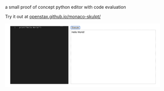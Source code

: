 a small proof of concept python editor with code evaluation

Try it out at [openstax.github.io/monaco-skulpt/](https://openstax.github.io/monaco-skulpt/)

![Screenshot](screenshot.png)
